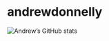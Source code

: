 # andrewdonnelly
![Andrew’s GitHub stats](https://github-readme-stats.vercel.app/api?username=andrewdonnelly&show_icons=true&theme=default)
